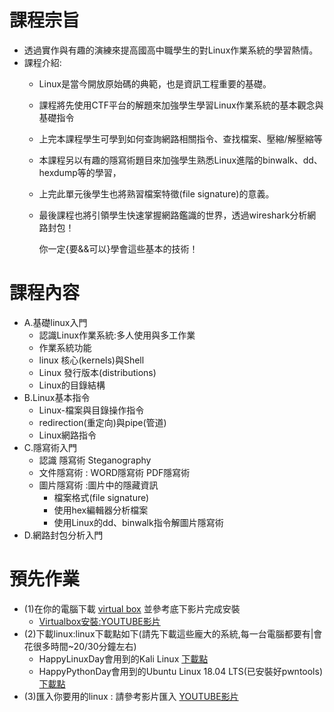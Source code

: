 # 課程宗旨
- 透過實作與有趣的演練來提高國高中職學生的對Linux作業系統的學習熱情。
- 課程介紹:
  - Linux是當今開放原始碼的典範，也是資訊工程重要的基礎。
  - 課程將先使用CTF平台的解題來加強學生學習Linux作業系統的基本觀念與基礎指令
  - 上完本課程學生可學到如何查詢網路相關指令、查找檔案、壓縮/解壓縮等
  - 本課程另以有趣的隱寫術題目來加強學生熟悉Linux進階的binwalk、dd、hexdump等的學習，
  - 上完此單元後學生也將熟習檔案特徵(file signature)的意義。
  - 最後課程也將引領學生快速掌握網路鑑識的世界，透過wireshark分析網路封包！
    
    你一定{要&&可以}學會這些基本的技術！

# 課程內容
- A.基礎linux入門
  - 認識Linux作業系統:多人使用與多工作業
  - 作業系統功能
  - linux 核心(kernels)與Shell
  - Linux 發行版本(distributions)
  - Linux的目錄結構
- B.Linux基本指令
  - Linux-檔案與目錄操作指令
  - redirection(重定向)與pipe(管道)
  - Linux網路指令
- C.隱寫術入門
  - 認識 隱寫術 Steganography 
  - 文件隱寫術 : WORD隱寫術 PDF隱寫術
  - 圖片隱寫術 :圖片中的隱藏資訊
    - 檔案格式(file signature)
    - 使用hex編輯器分析檔案
    - 使用Linux的dd、binwalk指令解圖片隱寫術
- D.網路封包分析入門 

#  預先作業
- (1)在你的電腦下載 [virtual box](https://www.virtualbox.org/wiki/Downloads) 並參考底下影片完成安裝 
  - [Virtualbox安裝:YOUTUBE影片](https://youtu.be/FC0CX71aGnc)
- (2)下載linux:linux下載點如下(請先下載這些龐大的系統,每一台電腦都要有|會花很多時間~20/30分鐘左右)
  - HappyLinuxDay會用到的Kali Linux [下載點](https://drive.google.com/file/d/1m620Z7KAOSUOLdFH92FYLE2NINb-vJsn/view?usp=sharing)
  - HappyPythonDay會用到的Ubuntu Linux 18.04 LTS(已安裝好pwntools)  [下載點](https://drive.google.com/file/d/1aP-qCFP6jKsGYXtKy9ahwZleQSENEi7C/view?usp=sharing)
- (3)匯入你要用的linux : 請參考影片匯入 [YOUTUBE影片](https://youtu.be/GTpQR7fZcwE)
